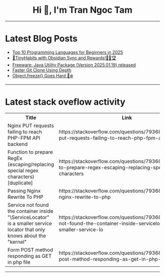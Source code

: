 <h1 align="center">Hi 👋, I'm Tran Ngoc Tam</h1>

---

# Latest Blog Posts 
<!-- BLOG-POST-LIST:START -->
- [Top 10 Programming Languages for Beginners in 2025](https://dev.to/tarunfulera1/top-10-programming-languages-for-beginners-in-2025-3ain)
- [🌱TinyHabits with Obsidian Sync and Rewards!🌿🚀🏆](https://dev.to/ximet/tinyhabits-with-obsidian-sync-and-rewards-h24)
- [Freeware: Java Utility Package &lpar;Version 2025.01.19&rpar; released](https://dev.to/andybrunner/freeware-java-utility-package-version-20250119-released-2331)
- [Faster Git Clone Using Depth](https://dev.to/mohansandesh/faster-git-clone-using-depth-4lpc)
- [Object.freeze&lpar;&rpar; Goes Hard 🥶❄️](https://dev.to/mattlewandowski93/objectfreeze-goes-hard-5cn1)
<!-- BLOG-POST-LIST:END -->

---

# Latest stack oveflow activity
<table>
  <tr><th>Title</th><th>Link</th></tr>
  <!-- STACKOVERFLOW:START --><tr><td>Nginx PUT requests failing to reach PHP-FPM API backend</td><td>https://stackoverflow.com/questions/79368677/nginx-put-requests-failing-to-reach-php-fpm-api-backend</td></tr><tr><td>Function to prepare RegEx &lpar;escaping/replacing special regex characters&rpar; [duplicate]</td><td>https://stackoverflow.com/questions/79368410/function-to-prepare-regex-escaping-replacing-special-regex-characters</td></tr><tr><td>Passing Nginx Rewrite To PHP</td><td>https://stackoverflow.com/questions/79368358/passing-nginx-rewrite-to-php</td></tr><tr><td>Service not found the container inside &quot;\ServiceLocator&quot; is a smaller service locator that only knows about the &quot;kernel&quot;</td><td>https://stackoverflow.com/questions/79368262/service-not-found-the-container-inside-servicelocator-is-a-smaller-service-lo</td></tr><tr><td>Form POST method responding as GET in php file</td><td>https://stackoverflow.com/questions/79368188/form-post-method-responding-as-get-in-php-file</td></tr><!-- STACKOVERFLOW:END -->
</table>

---


